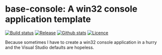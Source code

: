 base-console: A win32 console application template
==================================================

[![Build status](https://img.shields.io/appveyor/ci/pbatard/base-console.svg?style=flat-square)](https://ci.appveyor.com/project/pbatard/base-console)
[![Release](https://img.shields.io/github/release-pre/pbatard/base-console.svg?style=flat-square)](https://github.com/pbatard/base-console/releases)
[![Github stats](https://img.shields.io/github/downloads/pbatard/base-console/total.svg?style=flat-square)](https://github.com/pbatard/base-console/releases)
[![Licence](https://img.shields.io/badge/license-GPLv3-blue.svg?style=flat-square)](https://www.gnu.org/licenses/gpl-3.0.en.html)

Because sometimes I have to create a win32 console application in a hurry and the Visual Studio
defaults are hopeless.
